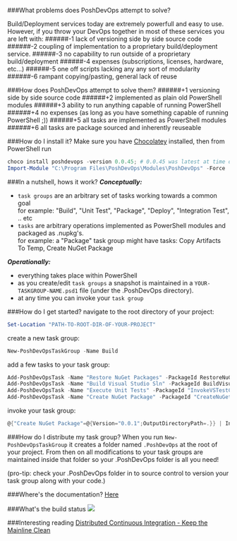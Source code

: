 ###What problems does PoshDevOps attempt to solve?

Build/Deployment services today are extremely powerfull and easy to use. However, if you throw your DevOps together in most of these services you are left with: 
######-1 lack of versioning side by side source code 
######-2 coupling of implementation to a proprietary build/deployment service.
######-3 no capability to run outside of a proprietary build/deployment
######-4 expenses (subscriptions, licenses, hardware,  etc...)
######-5 one off scripts lacking any any sort of modularity
######-6 rampant copying/pasting, general lack of reuse

###How does PoshDevOps attempt to solve them?
######+1 versioning side by side source code
######+2 implemented as plain old PowerShell modules
######+3 ability to run anything capable of running PowerShell
######+4 no expenses (as long as you have something capable of running PowerShell ;))
######+5 all tasks are implemented as PowerShell modules
######+6 all tasks are package sourced and inherently reuseable

###How do I install it?
Make sure you have [Chocolatey](https://chocolatey.org) installed, then from PowerShell run
```POWERSHELL
choco install poshdevops -version 0.0.45; # 0.0.45 was latest at time of writing
Import-Module "C:\Program Files\PoshDevOps\Modules\PoshDevOps" -Force
```
###In a nutshell, hows it work?
***Conceptually:***
- `task groups` are an arbitrary set of tasks working towards a common goal   
  for example: "Build", "Unit Test", "Package", "Deploy", "Integration Test", .. etc
- `tasks` are arbitrary operations implemented as PowerShell modules and packaged as .nupkg's.    
  for example: a "Package" task group might have tasks: Copy Artifacts To Temp, Create NuGet Package

***Operationally:***
- everything takes place within PowerShell
- as you create/edit `task groups` a snapshot is maintained in a `YOUR-TASKGROUP-NAME.psd1` file (under the .PoshDevOps directory).
- at any time you can invoke your `task group`

###How do I get started?
navigate to the root directory of your project:
```POWERSHELL
Set-Location "PATH-TO-ROOT-DIR-OF-YOUR-PROJECT"
```
create a new task group:
```POWERSHELL
New-PoshDevOpsTaskGroup -Name Build
```
add a few tasks to your task group:
```POWERSHELL
Add-PoshDevOpsTask -Name "Restore NuGet Packages" -PackageId RestoreNuGetPackages
Add-PoshDevOpsTask -Name "Build Visual Studio Sln" -PackageId BuildVisualStudioSln
Add-PoshDevOpsTask -Name "Execute Unit Tests" -PackageId "InvokeVSTestConsole"
Add-PoshDevOpsTask -Name "Create NuGet Package" -PackageId "CreateNuGetPackage"
```
invoke your task group:
```POWERSHELL
@{"Create NuGet Package"=@{Version="0.0.1";OutputDirectoryPath=.}} | Invoke-PoshDevOpsTaskGroup -Name Build
```

###How do I distribute my task group?
When you run `New-PoshDevOpsTaskGroup` it creates a folder named `.PoshDevOps` at the root of your project. From then on all modifications to your task groups are maintained inside that folder so your .PoshDevOps folder is all you need!

(pro-tip: check your .PoshDevOps folder in to source control to version your task group along with your code.)

###Where's the documentation?
[Here](Docs)

###What's the build status
![](https://ci.appveyor.com/api/projects/status/jt0ppwagy4kmreap?svg=true)

###Interesting reading
[Distributed Continuous Integration - Keep the Mainline Clean](http://blog.assembla.com/AssemblaBlog/tabid/12618/bid/96937/Distributed-Continuous-Integration-Keep-the-Mainline-Clean.aspx)

